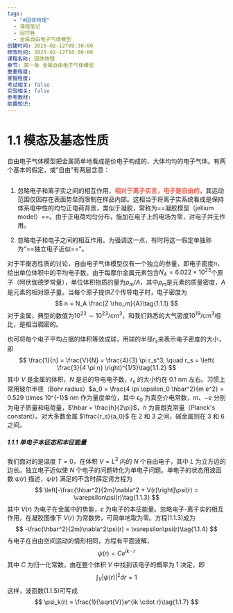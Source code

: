 ```yaml
---
tags:
  - "#固体物理"
  - 课程笔记
  - 阎守胜
  - 金属自由电子气体模型
创建时间: 2025-02-12T09:30:00
修改时间: 2025-02-12T10:00:00
课程名称: 固体物理
章节: 第一章 金属自由电子气体模型
重要程度: 
掌握程度: 
考试相关: false
实验相关: false
参考教材: 
前置知识:
---
```

# 1.1 模态及基态性质
自由电子气体模型把金属简单地看成是价电子构成的、大体均匀的电子气体。有两个基本的假定，或“自由”有两层含意：

```tikz

```
1. 忽略电子和离子实之间的相互作用，<span style="font-weight:bold; color:rgb(231, 98, 84)">相对于离子实言，电子是自由的</span>，其运动范围仅因存在表面势垒而限制在样品内部。这相当于将离子实系统看成是保持体系电中性的均匀正电荷背景，类似于凝胶，常称为==凝胶模型（jellium model）==。由于正电荷均匀分布，施加在电子上的电场为零，对电子并无作用。

2. 忽略电子和电子之间的相互作用。为强调这一点，有时将这一假定单独称为“==独立电子近似==”。

对于平衡态性质的讨论，自由电子气体模型仅有一个独立的参量，即电子密度$n$，给出单位体积中的平均电子数。由于每摩尔金属元素包含$N_A = 6.022 \times 10^{23}$个原子（阿伏伽德罗常量），单位体积物质的量为$\rho_m / A$，其中$\rho_m$是元素的质量密度，$A$是元素的相对原子量。当每个原子提供$Z$个传导电子时，电子密度为
$$
n = N_A \frac{Z \rho_m}{A}\tag{1.1.1}
$$
对于金属，典型的数值为$10^{22} \sim 10^{23}/\text{cm}^3$，和我们熟悉的大气密度$10^{19}/\text{cm}^3$相比，是相当稠密的。

也可将每个电子平均占据的体积等效成球，用球的半径$r_s$来表示电子密度的大小，即
$$
\frac{1}{n} = \frac{V}{N} = \frac{4}{3} \pi r_s^3, \quad r_s = \left( \frac{3}{4 \pi n} \right)^{1/3}\tag{1.1.2}
$$
其中 $V$ 是金属的体积，$N$ 是总的导电电子数，$r_s$ 的大小约在 0.1 nm 左右。习惯上常用玻尔半径（Bohr radius）$a_0 = \frac{4 \pi \epsilon_0 \hbar^2}{m e^2} = 0.529 \times 10^{-1}$ nm 作为量度单位，其中 $\epsilon_0$ 为真空介电常数，$m$、$-e$ 分别为电子质量和电荷量，$\hbar = \frac{h}{2\pi}$，$h$ 为普朗克常量（Planck's constant）。对大多数金属 $\frac{r_s}{a_0}$ 在 2 和 3 之间，碱金属则在 3 和 6 之间。

##### 1.1.1 单电子本征态和本征能量
我们面对的是温度 $T=0$，在体积 $V=L^3$ 内的 $N$ 个自由电子，其中 $L$ 为立方边的边长。独立电子近似使 $N$ 个电子的问题转化为单电子问题。单电子的状态用波函数 $\psi(r)$ 描述，$\psi(r)$ 满足的不含时薛定谔方程为
$$
\left[-\frac{\hbar^2}{2m}\nabla^2 + V(r)\right]\psi(r) = \varepsilon\psi(r)\tag{1.1.3}
$$
其中 $V(r)$ 为电子在金属中的势能，$\varepsilon$ 为电子的本征能量。忽略电子-离子实的相互作用，在凝胶图像下 $V(r)$ 为常数势，可简单地取为零。方程$(1.1.3)$成为
$$
-\frac{\hbar^2}{2m}\nabla^2\psi(r) = \varepsilon\psi(r)\tag{1.1.4}
$$
与电子在自由空间运动的情形相同，方程有平面波解，
$$
\psi(r) = Ce^{ik \cdot r}\tag{1.1.5}
$$
其中 $C$ 为归一化常数，由在整个体积 $V$ 中找到该电子的概率为 1 决定，即
$$
\int_V |\psi(r)|^2 dr = 1\tag{1.1.6}
$$
这样，波函数$(1.1.5)$可写成
$$
\psi_k(r) = \frac{1}{\sqrt{V}}e^{ik \cdot r}\tag{1.1.7}
$$